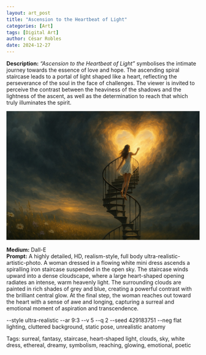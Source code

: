 ```yaml
---
layout: art_post
title: "Ascension to the Heartbeat of Light"
categories: [Art]
tags: [Digital Art]
author: César Robles
date: 2024-12-27
---
```

**Description:** *“Ascension to the Heartbeat of Light”* symbolises the intimate journey towards the essence of love and hope. The ascending spiral staircase leads to a portal of light shaped like a heart, reflecting the perseverance of the soul in the face of challenges. The viewer is invited to perceive the contrast between the heaviness of the shadows and the lightness of the ascent, as well as the determination to reach that which truly illuminates the spirit.

![Ascension to the Heartbeat of Light](/imag/digital_art/ascension_to_the_heartbeat_of_light.jpg)

**Medium:** Dall-E\
**Prompt:** A highly detailed, HD, realism-style,  full body ultra-realistic-artistic-photo. A woman dressed in a flowing white mini dress ascends a spiralling iron staircase suspended in the open sky. The staircase winds upward into a dense cloudscape, where a large heart-shaped opening radiates an intense, warm heavenly light. The surrounding clouds are painted in rich shades of grey and blue, creating a powerful contrast with the brilliant central glow. At the final step, the woman reaches out toward the heart with a sense of awe and longing, capturing a surreal and emotional moment of aspiration and transcendence.

--style ultra-realistic --ar 9:3 --v 5 --q 2 --seed 429183751 --neg flat lighting, cluttered background, static pose, unrealistic anatomy

Tags: surreal, fantasy, staircase, heart-shaped light, clouds, sky, white dress, ethereal, dreamy, symbolism, reaching, glowing, emotional, poetic